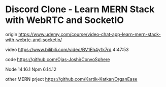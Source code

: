 # Discord Clone - Learn MERN Stack with WebRTC and SocketIO

origin
https://www.udemy.com/course/video-chat-app-learn-mern-stack-with-webrtc-and-socketio/

video
https://www.bilibili.com/video/BV1Eh4y1k7rd
4:47:53

code
https://github.com/Ojas-Joshi/ConvoSphere

Node 14.16.1
Npm 6.14.12

other MERN prject
https://github.com/Kartik-Katkar/OrganEase